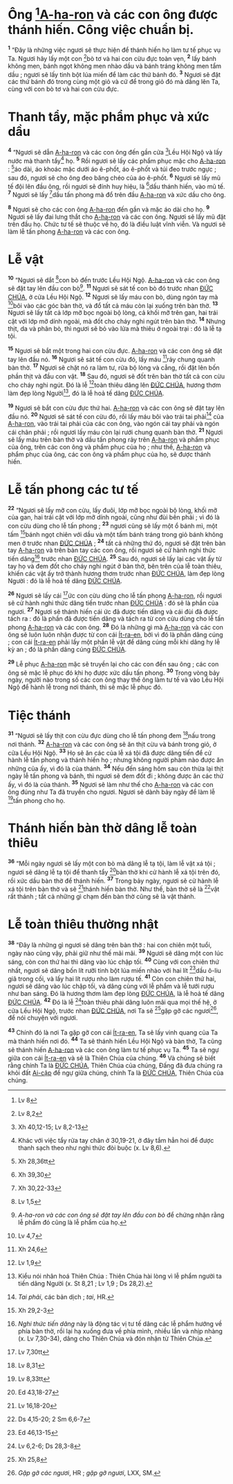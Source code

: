 # Ông [^1*][A-ha-ron]() và các con ông được thánh hiến. Công việc chuẩn bị.
<sup><b>1</b></sup> “Đây là những việc ngươi sẽ thực hiện để thánh hiến họ làm tư tế phục vụ Ta. Ngươi hãy lấy một con [^2*]bò tơ và hai con cừu đực toàn vẹn, <sup><b>2</b></sup> lấy bánh không men, bánh ngọt không men nhào dầu và bánh tráng không men tẩm dầu ; ngươi sẽ lấy tinh bột lúa miến để làm các thứ bánh đó. <sup><b>3</b></sup> Ngươi sẽ đặt các thứ bánh đó trong cùng một giỏ và cứ để trong giỏ đó mà dâng lên Ta, cùng với con bò tơ và hai con cừu đực.


# Thanh tẩy, mặc phẩm phục và xức dầu
<sup><b>4</b></sup> “Ngươi sẽ dẫn [A-ha-ron]() và các con ông đến gần cửa [^3*]Lều Hội Ngộ và lấy nước mà thanh tẩy[^1] họ. <sup><b>5</b></sup> Rồi ngươi sẽ lấy các phẩm phục mặc cho [A-ha-ron]() : [^4*]áo dài, áo khoác mặc dưới áo ê-phốt, áo ê-phốt và túi đeo trước ngực ; sau đó, ngươi sẽ cho ông đeo băng chéo của áo ê-phốt. <sup><b>6</b></sup> Ngươi sẽ lấy mũ tế đội lên đầu ông, rồi ngươi sẽ đính huy hiệu, là [^5*]dấu thánh hiến, vào mũ tế. <sup><b>7</b></sup> Ngươi sẽ lấy [^6*]dầu tấn phong mà đổ trên đầu [A-ha-ron]() và xức dầu cho ông.

<sup><b>8</b></sup> Ngươi sẽ cho các con ông [A-ha-ron]() đến gần và mặc áo dài cho họ. <sup><b>9</b></sup> Ngươi sẽ lấy đai lưng thắt cho [A-ha-ron]() và các con ông. Ngươi sẽ lấy mũ đặt trên đầu họ. Chức tư tế sẽ thuộc về họ, đó là điều luật vĩnh viễn. Và ngươi sẽ làm lễ tấn phong [A-ha-ron]() và các con ông.


# Lễ vật
<sup><b>10</b></sup> “Ngươi sẽ dắt [^7*]con bò đến trước Lều Hội Ngộ. [A-ha-ron]() và các con ông sẽ đặt tay lên đầu con bò[^2]. <sup><b>11</b></sup> Ngươi sẽ sát tế con bò đó trước nhan [ĐỨC CHÚA](), ở cửa Lều Hội Ngộ. <sup><b>12</b></sup> Ngươi sẽ lấy máu con bò, dùng ngón tay mà [^8*]bôi vào các góc bàn thờ, và đổ tất cả máu còn lại xuống trên bàn thờ. <sup><b>13</b></sup> Ngươi sẽ lấy tất cả lớp mỡ bọc ngoài bộ lòng, cả khối mỡ trên gan, hai trái cật với lớp mỡ dính ngoài, mà đốt cho cháy nghi ngút trên bàn thờ. <sup><b>14</b></sup> Nhưng thịt, da và phân bò, thì ngươi sẽ bỏ vào lửa mà thiêu ở ngoài trại : đó là lễ tạ tội.

<sup><b>15</b></sup> Ngươi sẽ bắt một trong hai con cừu đực. [A-ha-ron]() và các con ông sẽ đặt tay lên đầu nó. <sup><b>16</b></sup> Ngươi sẽ sát tế con cừu đó, lấy máu [^9*]rảy chung quanh bàn thờ. <sup><b>17</b></sup> Ngươi sẽ chặt nó ra làm tư, rửa bộ lòng và cẳng, rồi đặt lên bốn phần thịt và đầu con vật. <sup><b>18</b></sup> Sau đó, ngươi sẽ đốt trên bàn thờ tất cả con cừu cho cháy nghi ngút. Đó là lễ [^10*]toàn thiêu dâng lên [ĐỨC CHÚA](), hương thơm làm đẹp lòng Người[^3], đó là lễ hoả tế dâng [ĐỨC CHÚA]().

<sup><b>19</b></sup> Ngươi sẽ bắt con cừu đực thứ hai. [A-ha-ron]() và các con ông sẽ đặt tay lên đầu nó. <sup><b>20</b></sup> Ngươi sẽ sát tế con cừu đó, rồi lấy máu bôi vào trái tai phải[^4] của [A-ha-ron](), vào trái tai phải của các con ông, vào ngón cái tay phải và ngón cái chân phải ; rồi ngươi lấy máu còn lại rưới chung quanh bàn thờ. <sup><b>21</b></sup> Ngươi sẽ lấy máu trên bàn thờ và dầu tấn phong rảy trên [A-ha-ron]() và phẩm phục của ông, trên các con ông và phẩm phục của họ ; như thế, [A-ha-ron]() và phẩm phục của ông, các con ông và phẩm phục của họ, sẽ được thánh hiến.


# Lễ tấn phong các tư tế
<sup><b>22</b></sup> “Ngươi sẽ lấy mỡ con cừu, lấy đuôi, lớp mỡ bọc ngoài bộ lòng, khối mỡ của gan, hai trái cật với lớp mỡ dính ngoài, cũng như đùi bên phải ; vì đó là con cừu dùng cho lễ tấn phong ; <sup><b>23</b></sup> ngươi cũng sẽ lấy một ổ bánh mì, một tấm [^11*]bánh ngọt chiên với dầu và một tấm bánh tráng trong giỏ bánh không men ở trước nhan [ĐỨC CHÚA]() ; <sup><b>24</b></sup> tất cả những thứ đó, ngươi sẽ đặt trên bàn tay [A-ha-ron]() và trên bàn tay các con ông, rồi ngươi sẽ cử hành nghi thức tiến dâng[^5] trước nhan [ĐỨC CHÚA](). <sup><b>25</b></sup> Sau đó, ngươi sẽ lấy lại các vật ấy từ tay họ và đem đốt cho cháy nghi ngút ở bàn thờ, bên trên của lễ toàn thiêu, khiến các vật ấy trở thành hương thơm trước nhan [ĐỨC CHÚA](), làm đẹp lòng Người : đó là lễ hoả tế dâng [ĐỨC CHÚA]().

<sup><b>26</b></sup> Ngươi sẽ lấy cái [^12*]ức con cừu dùng cho lễ tấn phong [A-ha-ron](), rồi ngươi sẽ cử hành nghi thức dâng tiến trước nhan [ĐỨC CHÚA]() : đó sẽ là phần của ngươi. <sup><b>27</b></sup> Ngươi sẽ thánh hiến cái ức đã được tiến dâng và cái đùi đã được tách ra : đó là phần đã được tiến dâng và tách ra từ con cừu dùng cho lễ tấn phong [A-ha-ron]() và các con ông. <sup><b>28</b></sup> Đó là những gì mà [A-ha-ron]() và các con ông sẽ luôn luôn nhận được từ con cái [Ít-ra-en](), bởi vì đó là phần dâng cúng ; con cái [Ít-ra-en]() phải lấy một phần lễ vật để dâng cúng mỗi khi dâng hy lễ kỳ an ; đó là phần dâng cúng [ĐỨC CHÚA]().

<sup><b>29</b></sup> Lễ phục [A-ha-ron]() mặc sẽ truyền lại cho các con đến sau ông ; các con ông sẽ mặc lễ phục đó khi họ được xức dầu tấn phong. <sup><b>30</b></sup> Trong vòng bảy ngày, người nào trong số các con ông thay thế ông làm tư tế và vào Lều Hội Ngộ để hành lễ trong nơi thánh, thì sẽ mặc lễ phục đó.


# Tiệc thánh
<sup><b>31</b></sup> “Ngươi sẽ lấy thịt con cừu đực dùng cho lễ tấn phong đem [^13*]nấu trong nơi thánh. <sup><b>32</b></sup> [A-ha-ron]() và các con ông sẽ ăn thịt cừu và bánh trong giỏ, ở cửa Lều Hội Ngộ. <sup><b>33</b></sup> Họ sẽ ăn các của lễ xá tội đã được dâng tiến để cử hành lễ tấn phong và thánh hiến họ ; nhưng không người phàm nào được ăn những của ấy, vì đó là của thánh. <sup><b>34</b></sup> Nếu đến sáng hôm sau còn thừa lại thịt ngày lễ tấn phong và bánh, thì ngươi sẽ đem đốt đi ; không được ăn các thứ ấy, vì đó là của thánh. <sup><b>35</b></sup> Ngươi sẽ làm như thế cho [A-ha-ron]() và các con ông đúng như Ta đã truyền cho ngươi. Ngươi sẽ dành bảy ngày để làm lễ [^14*]tấn phong cho họ.


# Thánh hiến bàn thờ dâng lễ toàn thiêu
<sup><b>36</b></sup> “Mỗi ngày ngươi sẽ lấy một con bò mà dâng lễ tạ tội, làm lễ vật xá tội ; ngươi sẽ dâng lễ tạ tội để thanh tẩy [^15*]bàn thờ khi cử hành lễ xá tội trên đó, rồi xức dầu bàn thờ để thánh hiến. <sup><b>37</b></sup> Trong bảy ngày, ngươi sẽ cử hành lễ xá tội trên bàn thờ và sẽ [^16*]thánh hiến bàn thờ. Như thế, bàn thờ sẽ là [^17*]vật rất thánh ; tất cả những gì chạm đến bàn thờ cũng sẽ là vật thánh.


# Lễ toàn thiêu thường nhật
<sup><b>38</b></sup> “Đây là những gì ngươi sẽ dâng trên bàn thờ : hai con chiên một tuổi, ngày nào cũng vậy, phải giữ như thế mãi mãi. <sup><b>39</b></sup> Ngươi sẽ dâng một con lúc sáng, còn con thứ hai thì dâng vào lúc chập tối. <sup><b>40</b></sup> Cùng với con chiên thứ nhất, ngươi sẽ dâng bốn lít rưỡi tinh bột lúa miến nhào với hai lít [^18*]dầu ô-liu giã trong cối, và lấy hai lít rượu nho làm rượu tế. <sup><b>41</b></sup> Còn con chiên thứ hai, ngươi sẽ dâng vào lúc chập tối, và dâng cùng với lễ phẩm và lễ tưới rượu như ban sáng. Đó là hương thơm làm đẹp lòng [ĐỨC CHÚA](), là lễ hoả tế dâng [ĐỨC CHÚA](). <sup><b>42</b></sup> Đó là lễ [^19*]toàn thiêu phải dâng luôn mãi qua mọi thế hệ, ở cửa Lều Hội Ngộ, trước nhan [ĐỨC CHÚA](), nơi Ta sẽ [^20*]gặp gỡ các ngươi[^6], để nói chuyện với ngươi.

<sup><b>43</b></sup> Chính đó là nơi Ta gặp gỡ con cái [Ít-ra-en](), Ta sẽ lấy vinh quang của Ta mà thánh hiến nơi đó. <sup><b>44</b></sup> Ta sẽ thánh hiến Lều Hội Ngộ và bàn thờ, Ta cũng sẽ thánh hiến [A-ha-ron]() và các con ông làm tư tế phục vụ Ta. <sup><b>45</b></sup> Ta sẽ ngự giữa con cái [Ít-ra-en]() và sẽ là Thiên Chúa của chúng. <sup><b>46</b></sup> Và chúng sẽ biết rằng chính Ta là [ĐỨC CHÚA](), Thiên Chúa của chúng, Đấng đã đưa chúng ra khỏi đất [Ai-cập]() để ngự giữa chúng, chính Ta là [ĐỨC CHÚA](), Thiên Chúa của chúng.

[^1]: Khác với việc tẩy rửa tay chân ở 30,19-21, ở đây tắm hẳn hoi để được thanh sạch theo như nghi thức đòi buộc (x. Lv 8,6).
[^2]: *A-ha-ron và các con ông sẽ đặt tay lên đầu con bò* để chứng nhận rằng lễ phẩm đó cũng là lễ phẩm của họ.
[^3]: Kiểu nói nhân hoá Thiên Chúa : Thiên Chúa hài lòng vì lễ phẩm người ta tiến dâng Người (x. St 8,21 ; Lv 1,9 ; Ds 28,2).
[^4]: *Tai phải*, các bản dịch ; *tai*, HR.
[^5]: *Nghi thức tiến dâng* này là động tác vị tư tế dâng các lễ phẩm hướng về phía bàn thờ, rồi lại hạ xuống đưa về phía mình, nhiều lần và nhịp nhàng (x. Lv 7,30-34), dâng cho Thiên Chúa và đón nhận từ Thiên Chúa.
[^6]: *Gặp gỡ các ngươi*, HR ; *gặp gỡ ngươi*, LXX, SM.
[^1*]: Lv 8
[^2*]: Lv 8,2
[^3*]: Xh 40,12-15; Lv 8,2-13
[^4*]: Xh 28,36tt
[^5*]: Xh 39,30
[^6*]: Xh 30,22-33
[^7*]: Lv 1,5
[^8*]: Lv 4,7
[^9*]: Xh 24,6
[^10*]: Lv 1,9
[^11*]: Xh 29,2-3
[^12*]: Lv 7,30tt
[^13*]: Lv 8,31
[^14*]: Lv 8,33tt
[^15*]: Ed 43,18-27
[^16*]: Lv 16,18-20
[^17*]: Ds 4,15-20; 2 Sm 6,6-7
[^18*]: Ed 46,13-15
[^19*]: Lv 6,2-6; Ds 28,3-8
[^20*]: Xh 25,8
